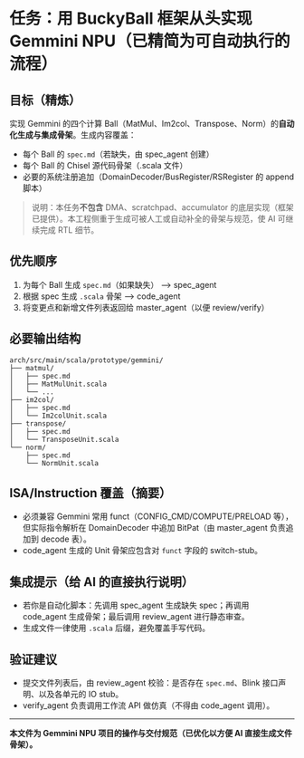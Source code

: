 # 任务：用 BuckyBall 框架从头实现 Gemmini NPU（已精简为可自动执行的流程）

## 目标（精炼）

实现 Gemmini 的四个计算 Ball（MatMul、Im2col、Transpose、Norm）的**自动化生成与集成骨架**。生成内容覆盖：

- 每个 Ball 的 `spec.md`（若缺失，由 spec_agent 创建）
- 每个 Ball 的 Chisel 源代码骨架（.scala 文件）
- 必要的系统注册追加（DomainDecoder/BusRegister/RSRegister 的 append 脚本）

> 说明：本任务**不包含** DMA、scratchpad、accumulator 的底层实现（框架已提供）。本工程侧重于生成可被人工或自动补全的骨架与规范，使 AI 可继续完成 RTL 细节。

## 优先顺序

1. 为每个 Ball 生成 `spec.md`（如果缺失） —> spec_agent
2. 根据 spec 生成 `.scala` 骨架 —> code_agent
3. 将变更点和新增文件列表返回给 master_agent（以便 review/verify）

## 必要输出结构

```
arch/src/main/scala/prototype/gemmini/
├── matmul/
│   ├── spec.md
│   ├── MatMulUnit.scala
│   └── ...
├── im2col/
│   ├── spec.md
│   └── Im2colUnit.scala
├── transpose/
│   ├── spec.md
│   └── TransposeUnit.scala
└── norm/
    ├── spec.md
    └── NormUnit.scala
```

## ISA/Instruction 覆盖（摘要）

- 必须兼容 Gemmini 常用 funct（CONFIG_CMD/COMPUTE/PRELOAD 等），但实际指令解析在 DomainDecoder 中追加 BitPat（由 master_agent 负责追加到 decode 表）。
- code_agent 生成的 Unit 骨架应包含对 `funct` 字段的 switch-stub。

## 集成提示（给 AI 的直接执行说明）

- 若你是自动化脚本：先调用 spec_agent 生成缺失 spec；再调用 code_agent 生成骨架；最后调用 review_agent 进行静态审查。
- 生成文件一律使用 `.scala` 后缀，避免覆盖手写代码。

## 验证建议

- 提交文件列表后，由 review_agent 校验：是否存在 `spec.md`、Blink 接口声明、以及各单元的 IO stub。
- verify_agent 负责调用工作流 API 做仿真（不得由 code_agent 调用）。

---

**本文件为 Gemmini NPU 项目的操作与交付规范（已优化以方便 AI 直接生成文件骨架）。**
